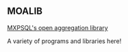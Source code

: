 ## MOALIB

[MXPSQL's open aggregation library](https://github.com/MOALib)

A variety of programs and libraries here!
